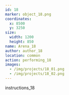 ```yaml
---
id: 18
marker: object_18.png
coordinates:
  x: 8500
  y: 3250
size:
  width: 1200
  height: 850
name: Arena_18
author: author_18
location: common
action: performing_18
images:
  - /img/projects/18_01.png
  - /img/projects/18_02.png
---
```


instructions_18
